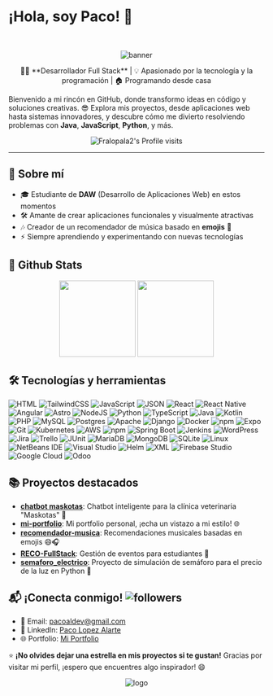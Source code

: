 # ¡Hola, soy Paco! 🚀
<br>

<p align="center">
  <img src="https://github.com/Fralopala2/Fralopala2/blob/main/banner_github.gif?raw=true" alt="banner">
</p>
<p align="center">
👨‍💻 **Desarrollador Full Stack** | 💡 Apasionado por la tecnología y la programación | 🏠 Programando desde casa
</p>

Bienvenido a mi rincón en GitHub, donde transformo ideas en código y soluciones creativas. 😎 Explora mis proyectos, desde aplicaciones web hasta sistemas innovadores, y descubre cómo me divierto resolviendo problemas con **Java**, **JavaScript**, **Python**, y más.
<div align="center">
  
![Fralopala2's Profile visits](https://komarev.com/ghpvc/?username=Fralopala2&color=blue)

</div>

---

## 🌟 Sobre mí
- 🎓 Estudiante de **DAW** (Desarrollo de Aplicaciones Web) en estos momentos
- 🛠️ Amante de crear aplicaciones funcionales y visualmente atractivas
- 🎶 Creador de un recomendador de música basado en **emojis** 🎵
- ⚡ Siempre aprendiendo y experimentando con nuevas tecnologías

## 🔰 Github Stats

<p align= "center">
  <img height= "150" src="https://github-readme-stats.vercel.app/api?username=Fralopala2&theme=tokyonight&show_icons=true&hide_border=true&count_private=true" />
  <img height= "150" src="https://github-readme-stats.vercel.app/api/top-langs/?username=Fralopala2&theme=tokyonight&show_icons=true&hide_border=true&layout=compact" />
</p>

## 🛠️ Tecnologías y herramientas
![HTML](https://img.shields.io/badge/HTML-%23E34F26.svg?logo=html5&logoColor=white)
![TailwindCSS](https://img.shields.io/badge/Tailwind%20CSS-%2338B2AC.svg?logo=tailwind-css&logoColor=white)
![JavaScript](https://img.shields.io/badge/JavaScript-F7DF1E?logo=javascript&logoColor=000)
![JSON](https://img.shields.io/badge/JSON-000?logo=json&logoColor=fff)
![React](https://img.shields.io/badge/React-%2320232a.svg?logo=react&logoColor=%2361DAFB)
![React Native](https://img.shields.io/badge/React_Native-%2320232a.svg?logo=react&logoColor=%2361DAFB)
![Angular](https://img.shields.io/badge/Angular-%23DD0031.svg?logo=angular&logoColor=white)
![Astro](https://img.shields.io/badge/Astro-BC52EE?logo=astro&logoColor=fff)
![NodeJS](https://img.shields.io/badge/Node.js-6DA55F?logo=node.js&logoColor=white)
![Python](https://img.shields.io/badge/Python-3776AB?logo=python&logoColor=fff)
![TypeScript](https://img.shields.io/badge/TypeScript-3178C6?logo=typescript&logoColor=fff)
![Java](https://img.shields.io/badge/Java-%23ED8B00.svg?logo=openjdk&logoColor=white)
![Kotlin](https://img.shields.io/badge/Kotlin-%237F52FF.svg?logo=kotlin&logoColor=white)
![PHP](https://img.shields.io/badge/php-%23777BB4.svg?&logo=php&logoColor=white)
![MySQL](https://img.shields.io/badge/MySQL-4479A1?logo=mysql&logoColor=fff)
![Postgres](https://img.shields.io/badge/Postgres-%23316192.svg?logo=postgresql&logoColor=white)
![Apache](https://img.shields.io/badge/-Apache-1A1A1A?style=flat-square&logo=apache)
![Django](https://img.shields.io/badge/Django-%23092E20.svg?logo=django&logoColor=white)
![Docker](https://img.shields.io/badge/Docker-2496ED?logo=docker&logoColor=fff)
![npm](https://img.shields.io/badge/npm-CB3837?logo=npm&logoColor=fff)
![Expo](https://img.shields.io/badge/Expo-000020?logo=expo&logoColor=fff)
![Git](https://img.shields.io/badge/Git-F05032?logo=git&logoColor=fff)
![Kubernetes](https://img.shields.io/badge/Kubernetes-326CE5?logo=kubernetes&logoColor=fff)
![AWS](https://custom-icon-badges.demolab.com/badge/AWS-%23FF9900.svg?logo=aws&logoColor=white)
![npm](https://img.shields.io/badge/-npm-CB3837?style=flat-square&logo=npm)
![Spring Boot](https://img.shields.io/badge/Spring%20Boot-6DB33F?logo=springboot&logoColor=fff)
![Jenkins](https://img.shields.io/badge/Jenkins-D24939?logo=jenkins&logoColor=white)
![WordPress](https://img.shields.io/badge/-WordPress-21759B?style=flat-square&logo=wordpress)
![Jira](https://img.shields.io/badge/-Jira-0052CC?style=flat-square&logo=jira)
![Trello](https://img.shields.io/badge/Trello-0052CC?logo=trello&logoColor=fff)
![JUnit](https://img.shields.io/badge/-JUnit-25A162?style=flat-square)
![MariaDB](https://img.shields.io/badge/MariaDB-003545?logo=mariadb&logoColor=white)
![MongoDB](https://img.shields.io/badge/MongoDB-%234ea94b.svg?logo=mongodb&logoColor=white)
![SQLite](https://img.shields.io/badge/SQLite-%2307405e.svg?logo=sqlite&logoColor=white)
![Linux](https://img.shields.io/badge/Linux-FCC624?logo=linux&logoColor=black)
![NetBeans IDE](https://img.shields.io/badge/NetBeans%20IDE-1B6AC6.svg?logo=apache-netbeans-ide&logoColor=white)
![Visual Studio](https://custom-icon-badges.demolab.com/badge/Visual%20Studio-5C2D91.svg?&logo=visualstudio&logoColor=white)
![Helm](https://img.shields.io/badge/Helm-0F1689?logo=helm&logoColor=fff)
![XML](https://img.shields.io/badge/XML-767C52?logo=xml&logoColor=fff)
![Firebase Studio](https://custom-icon-badges.demolab.com/badge/Firebase%20Studio-F66C21?logo=firebase-studio&logoColor=fff)
![Google Cloud](https://img.shields.io/badge/Google%20Cloud-%234285F4.svg?logo=google-cloud&logoColor=white)
![Odoo](https://img.shields.io/badge/Odoo-714B67?logo=Odoo&logoColor=fff)



## 📚 Proyectos destacados
- **[chatbot maskotas](https://github.com/Fralopala2/ChatbotMaskotas)**: Chatbot inteligente para la clínica veterinaria "Maskotas" 🐶
- **[mi-portfolio](https://github.com/Fralopala2/mi-portfolio)**: Mi portfolio personal, ¡echa un vistazo a mi estilo! 🌐
- **[recomendador-musica](https://github.com/Fralopala2/recomendador-musica)**: Recomendaciones musicales basadas en emojis 😄🎧
- **[RECO-FullStack](https://github.com/Fralopala2/RECO-FullStack)**: Gestión de eventos para estudiantes 📅
- **[semaforo_electrico](https://github.com/Fralopala2/semaforo_electrico)**: Proyecto de simulación de semáforo para el precio de la luz en Python 🚦

## 📬 ¡Conecta conmigo! <img alt="followers" title="Follow me on Github" src="https://img.shields.io/github/followers/Fralopala2?color=236ad3&logo=github&label=Seguidores"/>
- 📧 Email: [pacoaldev@gmail.com](mailto:pacoaldev@gmail.com)
- 💼 LinkedIn: [Paco Lopez Alarte](https://www.linkedin.com/in/fmlalinked)
- 🌐 Portfolio: [Mi Portfolio](https://github.com/Fralopala2/mi-portfolio)

⭐ **¡No olvides dejar una estrella en mis proyectos si te gustan!**  Gracias por visitar mi perfil, ¡espero que encuentres algo inspirador! 😄
 
<p align="center">
<img src="https://fralopala2.github.io/mi-portfolio/images/willy%20wonka%20logo.png" alt="logo">
</p>
